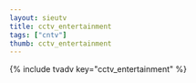 ```yaml
--- 
layout: sieutv
title: cctv_entertainment
tags: ["cntv"]
thumb: cctv_entertainment
---
```

{% include tvadv key="cctv_entertainment" %}
